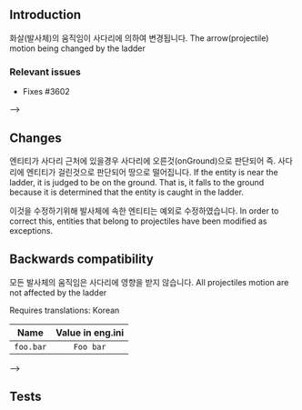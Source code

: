 ## Introduction
화살(발사체)의 움직임이 사다리에 의하여 변경됩니다.
The arrow(projectile) motion being changed by the ladder

### Relevant issues

* Fixes #3602 

-->

## Changes
엔티티가 사다리 근처에 있을경우 사다리에 오른것(onGround)으로 판단되어
즉. 사다리에 엔티티가 걸린것으로 판단되어 땅으로 떨어집니다.
If the entity is near the ladder, it is judged to be on the ground.
That is, it falls to the ground because it is determined that the entity is caught in the ladder.

이것을 수정하기위해 발사체에 속한 엔티티는 예외로 수정하였습니다.
In order to correct this, entities that belong to projectiles have been modified as exceptions.

## Backwards compatibility
모든 발사체의 움직임은 사다리에 영향을 받지 않습니다.
All projectiles motion are not affected by the ladder 


Requires translations: Korean

| Name | Value in eng.ini |
| :--: | :---: |
| `foo.bar` | `Foo bar` |

-->

## Tests
<!--
Details should be provided of tests done. Simply saying "tested" or equivalent is not acceptable.

Attach scripts or actions to test this pull request, as well as the result
-->
